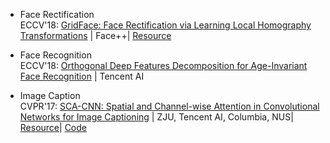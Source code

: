 
* Face Rectification   
ECCV'18: [GridFace: Face Rectification via Learning Local Homography Transformations](https://arxiv.org/abs/1808.06210) | Face++| [Resource](https://www.toutiao.com/a6596550630628655623/)   

* Face Recognition   
ECCV'18: [Orthogonal Deep Features Decomposition for Age-Invariant Face Recognition](http://openaccess.thecvf.com/content_ECCV_2018/html/yitong_wang_Orthogonal_Deep_Features_ECCV_2018_paper.html) | Tencent AI   

* Image Caption   
CVPR'17: [SCA-CNN: Spatial and Channel-wise Attention in Convolutional Networks for Image Captioning](https://arxiv.org/abs/1611.05594) | ZJU, Tencent AI, Columbia, NUS| [Resource](https://blog.csdn.net/u014380165/article/details/78681164)| [Code](https://github.com/zjuchenlong/sca-cnn.cvpr17)   
